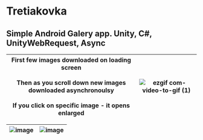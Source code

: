 # Tretiakovka
Simple Android Galery app. Unity, C#, UnityWebRequest, Async
--------------------------------------------------------

| First few images downloaded on loading screen<br><br>Then as you scroll down new images downloaded asynchronoulsy<br><br>If you click on specific image - it opens enlarged | ![ezgif com-video-to-gif (1)](https://github.com/SilentCoast/Tretiakovka/assets/94042423/5e10c285-5086-44d7-a42d-d79a797cc52d) |
| --- | --- |

| ![image](https://github.com/SilentCoast/Tretiakovka/assets/94042423/72399064-af8e-47eb-91ae-9a8693657e6c) | ![image](https://github.com/SilentCoast/Tretiakovka/assets/94042423/9d44e646-ad39-4b40-bc49-bc5ab7a6e4a4) |
| --- | --- |


